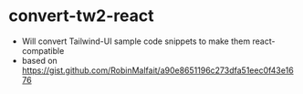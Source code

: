 # convert-tw2-react

- Will convert Tailwind-UI sample code snippets to make them react-compatible
- based on https://gist.github.com/RobinMalfait/a90e8651196c273dfa51eec0f43e1676
